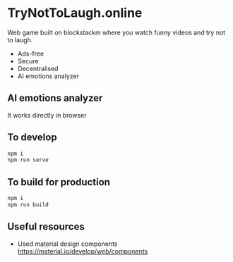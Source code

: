 # TryNotToLaugh.online

Web game built on blockstackm where you watch funny videos and try not to laugh.
- Ads-free
- Secure
- Decentralised
- AI emotions analyzer

## AI emotions analyzer
It works directly in browser

## To develop
```bash
npm i
npm run serve
```

## To build for production
```bash
npm i
npm run build
```


## Useful resources
- Used material design components
https://material.io/develop/web/components
